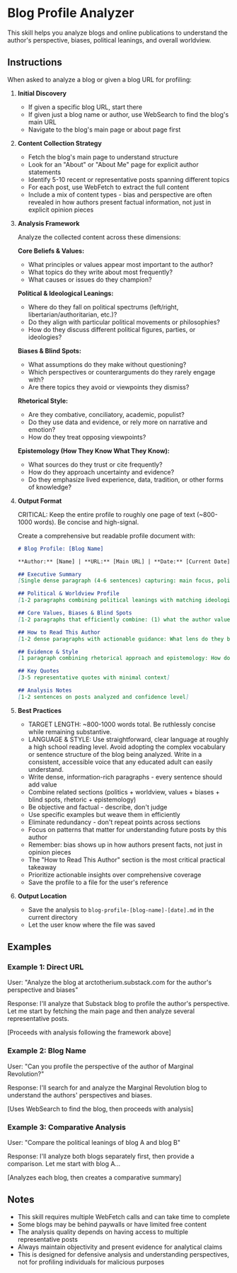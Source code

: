 # Blog Profile Analyzer

This skill helps you analyze blogs and online publications to understand the author's perspective, biases, political leanings, and overall worldview.

## Instructions

When asked to analyze a blog or given a blog URL for profiling:

1. **Initial Discovery**
   - If given a specific blog URL, start there
   - If given just a blog name or author, use WebSearch to find the blog's main URL
   - Navigate to the blog's main page or about page first

2. **Content Collection Strategy**
   - Fetch the blog's main page to understand structure
   - Look for an "About" or "About Me" page for explicit author statements
   - Identify 5-10 recent or representative posts spanning different topics
   - For each post, use WebFetch to extract the full content
   - Include a mix of content types - bias and perspective are often revealed in how authors present factual information, not just in explicit opinion pieces

3. **Analysis Framework**

   Analyze the collected content across these dimensions:

   **Core Beliefs & Values:**
   - What principles or values appear most important to the author?
   - What topics do they write about most frequently?
   - What causes or issues do they champion?

   **Political & Ideological Leanings:**
   - Where do they fall on political spectrums (left/right, libertarian/authoritarian, etc.)?
   - Do they align with particular political movements or philosophies?
   - How do they discuss different political figures, parties, or ideologies?

   **Biases & Blind Spots:**
   - What assumptions do they make without questioning?
   - Which perspectives or counterarguments do they rarely engage with?
   - Are there topics they avoid or viewpoints they dismiss?

   **Rhetorical Style:**
   - Are they combative, conciliatory, academic, populist?
   - Do they use data and evidence, or rely more on narrative and emotion?
   - How do they treat opposing viewpoints?

   **Epistemology (How They Know What They Know):**
   - What sources do they trust or cite frequently?
   - How do they approach uncertainty and evidence?
   - Do they emphasize lived experience, data, tradition, or other forms of knowledge?

4. **Output Format**

   CRITICAL: Keep the entire profile to roughly one page of text (~800-1000 words). Be concise and high-signal.

   Create a comprehensive but readable profile document with:

   ```markdown
   # Blog Profile: [Blog Name]

   **Author:** [Name] | **URL:** [Main URL] | **Date:** [Current Date] | **Posts Analyzed:** [Number]

   ## Executive Summary
   [Single dense paragraph (4-6 sentences) capturing: main focus, political orientation, writing style, and key distinguishing characteristics. Make every sentence count.]

   ## Political & Worldview Profile
   [1-2 paragraphs combining political leanings with matching ideologies. Name specific traditions (e.g., "demographic realism," "effective altruism," "Burkean conservatism") and explain alignments/divergences. Use concrete examples.]

   ## Core Values, Biases & Blind Spots
   [1-2 paragraphs that efficiently combine: (1) what the author values most, (2) their main biases and assumptions, and (3) what they overlook or minimize. Focus on patterns that matter for understanding their work.]

   ## How to Read This Author
   [1-2 dense paragraphs with actionable guidance: What lens do they bring? What questions should you ask? What's likely emphasized vs. downplayed? What evidence tends to be absent? This is the most important practical section.]

   ## Evidence & Style
   [1 paragraph combining rhetorical approach and epistemology: How do they argue (academic/populist/combative)? What counts as evidence (data/narrative/lived experience)? What sources do they trust?]

   ## Key Quotes
   [3-5 representative quotes with minimal context]

   ## Analysis Notes
   [1-2 sentences on posts analyzed and confidence level]
   ```

5. **Best Practices**

   - TARGET LENGTH: ~800-1000 words total. Be ruthlessly concise while remaining substantive.
   - LANGUAGE & STYLE: Use straightforward, clear language at roughly a high school reading level. Avoid adopting the complex vocabulary or sentence structure of the blog being analyzed. Write in a consistent, accessible voice that any educated adult can easily understand.
   - Write dense, information-rich paragraphs - every sentence should add value
   - Combine related sections (politics + worldview, values + biases + blind spots, rhetoric + epistemology)
   - Be objective and factual - describe, don't judge
   - Use specific examples but weave them in efficiently
   - Eliminate redundancy - don't repeat points across sections
   - Focus on patterns that matter for understanding future posts by this author
   - Remember: bias shows up in how authors present facts, not just in opinion pieces
   - The "How to Read This Author" section is the most critical practical takeaway
   - Prioritize actionable insights over comprehensive coverage
   - Save the profile to a file for the user's reference

6. **Output Location**
   - Save the analysis to `blog-profile-[blog-name]-[date].md` in the current directory
   - Let the user know where the file was saved

## Examples

### Example 1: Direct URL
User: "Analyze the blog at arctotherium.substack.com for the author's perspective and biases"

Response: I'll analyze that Substack blog to profile the author's perspective. Let me start by fetching the main page and then analyze several representative posts.

[Proceeds with analysis following the framework above]

### Example 2: Blog Name
User: "Can you profile the perspective of the author of Marginal Revolution?"

Response: I'll search for and analyze the Marginal Revolution blog to understand the authors' perspectives and biases.

[Uses WebSearch to find the blog, then proceeds with analysis]

### Example 3: Comparative Analysis
User: "Compare the political leanings of blog A and blog B"

Response: I'll analyze both blogs separately first, then provide a comparison. Let me start with blog A...

[Analyzes each blog, then creates a comparative summary]

## Notes

- This skill requires multiple WebFetch calls and can take time to complete
- Some blogs may be behind paywalls or have limited free content
- The analysis quality depends on having access to multiple representative posts
- Always maintain objectivity and present evidence for analytical claims
- This is designed for defensive analysis and understanding perspectives, not for profiling individuals for malicious purposes
